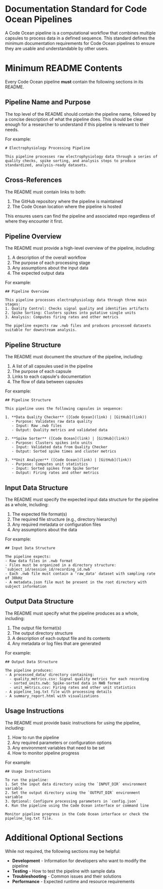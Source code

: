 # Documentation Standard for Code Ocean Pipelines

A Code Ocean pipeline is a computational workflow that combines multiple capsules to process data in a defined sequence. This standard defines the minimum documentation requirements for Code Ocean pipelines to ensure they are usable and understandable by other users.

# Minimum README Contents

Every Code Ocean pipeline **must** contain the following sections in its README.

## Pipeline Name and Purpose

The top level of the README should contain the pipeline name, followed by a concise description of what the pipeline does. This should be clear enough for a researcher to understand if this pipeline is relevant to their needs.

For example:
```
# Electrophysiology Processing Pipeline

This pipeline processes raw electrophysiology data through a series of quality checks, spike sorting, and analysis steps to produce standardized, analysis-ready datasets.
```

## Cross-References

The README must contain links to both:
1. The GitHub repository where the pipeline is maintained
2. The Code Ocean location where the pipeline is hosted

This ensures users can find the pipeline and associated repo regardless of where they encounter it first.

## Pipeline Overview

The README must provide a high-level overview of the pipeline, including:
1. A description of the overall workflow
2. The purpose of each processing stage
3. Any assumptions about the input data
4. The expected output data

For example:
```
## Pipeline Overview

This pipeline processes electrophysiology data through three main stages:
1. Quality Control: Checks signal quality and identifies artifacts
2. Spike Sorting: Clusters spikes into putative single units
3. Analysis: Computes firing rates and other metrics

The pipeline expects raw .nwb files and produces processed datasets suitable for downstream analysis.
```

## Pipeline Structure

The README must document the structure of the pipeline, including:

1. A list of all capsules used in the pipeline
2. The purpose of each capsule
3. Links to each capsule's documentation
4. The flow of data between capsules

For example:
```
## Pipeline Structure

This pipeline uses the following capsules in sequence:

1. **Data Quality Checker** ([Code Ocean](link) | [GitHub](link))
   - Purpose: Validates raw data quality
   - Input: Raw .nwb files
   - Output: Quality metrics and validated data

2. **Spike Sorter** ([Code Ocean](link) | [GitHub](link))
   - Purpose: Clusters spikes into units
   - Input: Validated data from Quality Checker
   - Output: Sorted spike times and cluster metrics

3. **Unit Analyzer** ([Code Ocean](link) | [GitHub](link))
   - Purpose: Computes unit statistics
   - Input: Sorted spikes from Spike Sorter
   - Output: Firing rates and other metrics
```

## Input Data Structure

The README must specify the expected input data structure for the pipeline as a whole, including:

1. The expected file format(s)
2. The required file structure (e.g., directory hierarchy)
3. Any required metadata or configuration files
4. Any assumptions about the data

For example:
```
## Input Data Structure

The pipeline expects:
- Raw data files in .nwb format
- Files must be organized in a directory structure: `subject_id/session_id/recording_id.nwb`
- Each .nwb file must contain a 'raw_data' dataset with sampling rate of 30kHz
- A metadata.json file must be present in the root directory with subject information
```

## Output Data Structure

The README must specify what the pipeline produces as a whole, including:

1. The output file format(s)
2. The output directory structure
3. A description of each output file and its contents
4. Any metadata or log files that are generated

For example:
```
## Output Data Structure

The pipeline produces:
- A processed_data/ directory containing:
  - quality_metrics.csv: Signal quality metrics for each recording
  - sorted_units.nwb: Spike-sorted data in NWB format
  - unit_metrics.csv: Firing rates and other unit statistics
- A pipeline_log.txt file with processing details
- A summary_report.html with visualizations
```

## Usage Instructions

The README must provide basic instructions for using the pipeline, including:

1. How to run the pipeline
2. Any required parameters or configuration options
3. Any environment variables that need to be set
4. How to monitor pipeline progress

For example:
```
## Usage Instructions

To run the pipeline:
1. Set the input data directory using the `INPUT_DIR` environment variable
2. Set the output directory using the `OUTPUT_DIR` environment variable
3. Optional: Configure processing parameters in `config.json`
4. Run the pipeline using the Code Ocean interface or command line

Monitor pipeline progress in the Code Ocean interface or check the pipeline_log.txt file.
```

# Additional Optional Sections

While not required, the following sections may be helpful:

* **Development** - Information for developers who want to modify the pipeline
* **Testing** - How to test the pipeline with sample data
* **Troubleshooting** - Common issues and their solutions
* **Performance** - Expected runtime and resource requirements 
